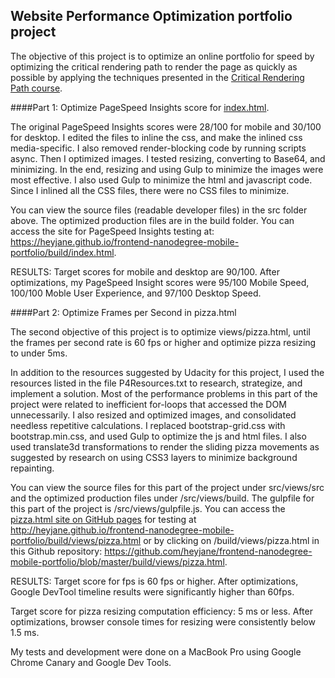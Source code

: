 ## Website Performance Optimization portfolio project

The objective of this project is to optimize an online portfolio for speed by optimizing the critical rendering path to render the page as quickly as possible by applying the techniques presented in the [Critical Rendering Path course](https://www.udacity.com/course/ud884).

####Part 1: Optimize PageSpeed Insights score for [index.html](https://heyjane.github.io/frontend-nanodegree-mobile-portfolio/build/index.html).

The original PageSpeed Insights scores were 28/100 for mobile and 30/100 for desktop.
I edited the files to inline the css, and make the inlined css media-specific.  I also removed render-blocking code by running scripts async.  Then I optimized images.  I tested resizing, converting to Base64, and minimizing.  In the end, resizing and using Gulp to minimize the images were most effective.  I also used Gulp to minimize the html and javascript code.  Since I inlined all the CSS files, there were no CSS files to minimize.

You can view the source files (readable developer files) in the src folder above.
The optimized production files are in the build folder.
You can access the site for PageSpeed Insights testing at:  https://heyjane.github.io/frontend-nanodegree-mobile-portfolio/build/index.html.

RESULTS: Target scores for mobile and desktop are 90/100.  After optimizations, my PageSpeed Insight scores were 95/100 Mobile Speed, 100/100 Moble User Experience, and 97/100 Desktop Speed.


####Part 2: Optimize Frames per Second in pizza.html

The second objective of this project is to optimize views/pizza.html, until the frames per second rate is 60 fps or higher and optimize pizza resizing to under 5ms.

In addition to the resources suggested by Udacity for this project, I used the resources listed in the file P4Resources.txt to research, strategize, and implement a solution.
Most of the performance problems in this part of the project were related to inefficient for-loops that accessed the DOM unnecessarily.  I also resized and optimized images, and consolidated needless repetitive calculations.  I replaced bootstrap-grid.css with bootstrap.min.css, and used Gulp to optimize the js and html files.  I also used translate3d transformations to render the sliding pizza movements as suggested by research on using CSS3 layers to minimize background repainting.

You can view the source files for this part of the project under src/views/src and the optimized production files under /src/views/build.  The gulpfile for this part of the project is /src/views/gulpfile.js.
You can access the [pizza.html site on GitHub pages](http://heyjane.github.io/frontend-nanodegree-mobile-portfolio/build/views/pizza.html) for testing at http://heyjane.github.io/frontend-nanodegree-mobile-portfolio/build/views/pizza.html
or by clicking on /build/views/pizza.html in this Github repository: https://github.com/heyjane/frontend-nanodegree-mobile-portfolio/blob/master/build/views/pizza.html.

RESULTS: Target score for fps is 60 fps or higher.  After optimizations, Google DevTool timeline results were significantly higher than 60fps.

Target score for pizza resizing computation efficiency: 5 ms or less.  After optimizations, browser console times for resizing were consistently below 1.5 ms.

My tests and development were done on a MacBook Pro using Google Chrome Canary and Google Dev Tools.

